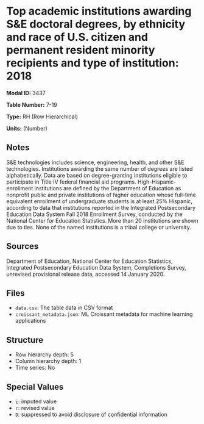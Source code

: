 # Top academic institutions awarding S&E doctoral degrees, by ethnicity and race of U.S. citizen and permanent resident minority recipients and type of institution: 2018

**Modal ID:** 3437

**Table Number:** 7-19

**Type:** RH (Row Hierarchical)

**Units:** (Number)

## Notes

S&E technologies includes science, engineering, health, and other S&E technologies. Institutions awarding the same number of degrees are listed alphabetically. Data are based on degree-granting institutions eligible to participate in Title IV federal financial aid programs. High-Hispanic-enrollment institutions are defined by the Department of Education as nonprofit public and private institutions of higher education whose full-time equivalent enrollment of undergraduate students is at least 25% Hispanic, according to data that institutions reported in the Integrated Postsecondary Education Data System Fall 2018 Enrollment Survey, conducted by the National Center for Education Statistics. More than 20 institutions are shown due to ties. None of the named institutions is a tribal college or university.

## Sources

Department of Education, National Center for Education Statistics, Integrated Postsecondary Education Data System, Completions Survey, unrevised provisional release data, accessed 14 January 2020.

## Files

- `data.csv`: The table data in CSV format
- `croissant_metadata.json`: ML Croissant metadata for machine learning applications

## Structure

- Row hierarchy depth: 5
- Column hierarchy depth: 1
- Time series: No

## Special Values

- `i`: imputed value
- `r`: revised value
- `D`: suppressed to avoid disclosure of confidential information
